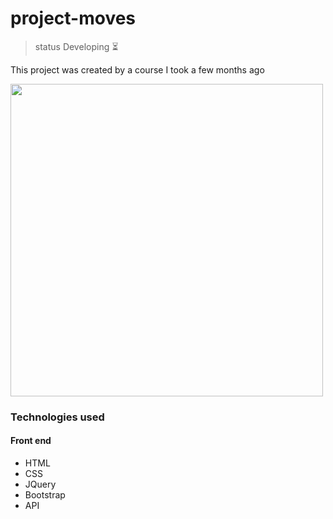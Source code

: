 <h1>project-moves</h1>

>status  Developing ⏳

<p>This project was created by a course I took a few months ago</p>

<div>
  <img src='https://github.com/Lucas27Moreira/project-moves/assets/91037802/3b207d79-bb1c-4094-839d-9eb23a4ed841' width="500px"/>
</div>

<h3>Technologies used</h3>
<h4>Front end</h4>
<ul>
 <li>HTML</li>
 <li>CSS</li>
 <li>JQuery</li>
 <li>Bootstrap</li>
 <li>API</li>
</ul>
